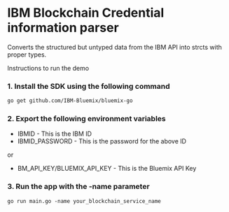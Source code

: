 # IBM Blockchain Credential information parser

Converts the structured but untyped data from the IBM API into strcts with proper types.

Instructions to run the demo

### 1. Install the SDK using the following command

```bash
go get github.com/IBM-Bluemix/bluemix-go
```

### 2. Export the following environment variables

* IBMID - This is the IBM ID
* IBMID_PASSWORD - This is the password for the above ID

or 

* BM_API_KEY/BLUEMIX_API_KEY - This is the Bluemix API Key

### 3. Run the app with the -name parameter

```
go run main.go -name your_blockchain_service_name
```

